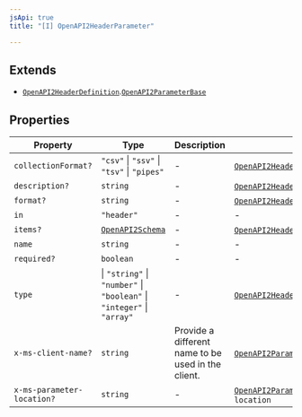 ```yaml
---
jsApi: true
title: "[I] OpenAPI2HeaderParameter"

---
```

## Extends

- [`OpenAPI2HeaderDefinition`](OpenAPI2HeaderDefinition.md).[`OpenAPI2ParameterBase`](OpenAPI2ParameterBase.md)

## Properties

| Property | Type | Description | Inherited from |
| ------ | ------ | ------ | ------ |
| `collectionFormat?` | `"csv"` \| `"ssv"` \| `"tsv"` \| `"pipes"` | - | [`OpenAPI2HeaderDefinition`](OpenAPI2HeaderDefinition.md).`collectionFormat` |
| `description?` | `string` | - | [`OpenAPI2HeaderDefinition`](OpenAPI2HeaderDefinition.md).`description` |
| `format?` | `string` | - | [`OpenAPI2HeaderDefinition`](OpenAPI2HeaderDefinition.md).`format` |
| `in` | `"header"` | - | - |
| `items?` | [`OpenAPI2Schema`](../type-aliases/OpenAPI2Schema.md) | - | [`OpenAPI2HeaderDefinition`](OpenAPI2HeaderDefinition.md).`items` |
| `name` | `string` | - | - |
| `required?` | `boolean` | - | - |
| `type` | \| `"string"` \| `"number"` \| `"boolean"` \| `"integer"` \| `"array"` | - | [`OpenAPI2HeaderDefinition`](OpenAPI2HeaderDefinition.md).`type` |
| `x-ms-client-name?` | `string` | Provide a different name to be used in the client. | [`OpenAPI2ParameterBase`](OpenAPI2ParameterBase.md).`x-ms-client-name` |
| `x-ms-parameter-location?` | `string` | - | [`OpenAPI2ParameterBase`](OpenAPI2ParameterBase.md).`x-ms-parameter-location` |
